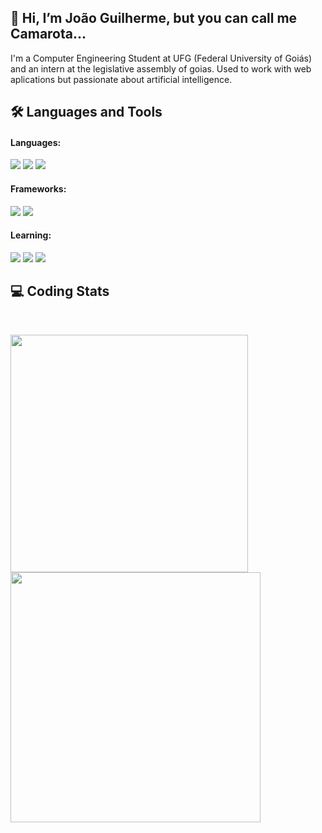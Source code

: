 ## 👋 Hi, I’m João Guilherme, but you can call me Camarota...
I'm a Computer Engineering Student at UFG (Federal University of Goiás) and an intern at the legislative assembly of goias. Used to work with web aplications but passionate about artificial intelligence.

## 🛠 Languages and Tools

#### Languages:
<p align= 'left'>
    <img src='https://img.shields.io/badge/html5-%23E34F26.svg?style=for-the-badge&logo=html5&logoColor=white'>
    <img src='https://img.shields.io/badge/css3-%231572B6.svg?style=for-the-badge&logo=css3&logoColor=white'>
    <img src='https://img.shields.io/badge/ruby-%23CC342D.svg?style=for-the-badge&logo=ruby&logoColor=white'>
</p>

<!---#### Frontend:
<p align= 'left'>
    
</p>--->

#### Frameworks:

<p align= 'left'>
    <img src='https://img.shields.io/badge/Ruby_on_Rails-CC0000?style=for-the-badge&logo=ruby-on-rails&logoColor=white'>
    <img src='https://img.shields.io/badge/WordPress-%23117AC9.svg?style=for-the-badge&logo=WordPress&logoColor=white'>
</p>

#### Learning:

<p align= 'left'>
    <img src='https://img.shields.io/badge/javascript%20-%23323330.svg?&style=for-the-badge&logo=javascript&logoColor=%23F7DF1E'>
    <img src='https://img.shields.io/badge/Swagger-85EA2D?style=for-the-badge&logo=Swagger&logoColor=white'>
    <img src='https://img.shields.io/badge/Docker-2CA5E0?style=for-the-badge&logo=docker&logoColor=white'>
</p>

## 💻 Coding Stats
<br>
<p align = 'left'>
    <img src='https://github-readme-stats-git-masterrstaa-rickstaa.vercel.app/api?username=camarota-234&show_icons=true&theme=transparent' width='380'/>
    <img src='https://github-readme-streak-stats.herokuapp.com/?user=camarota-234&show_icons=true&theme=transparent' width='400'>
</p>



<!---
Camarota-234/Camarota-234 is a ✨ special ✨ repository because its `README.md` (this file) appears on your GitHub profile.
You can click the Preview link to take a look at your changes.
--->
